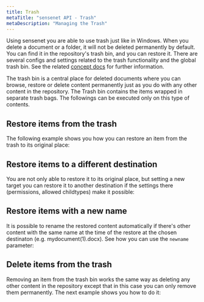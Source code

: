 ```yaml
---
title: Trash
metaTitle: "sensenet API - Trash"
metaDescription: "Managing the Trash"
---
```


Using sensenet you are able to use trash just like in Windows. When you delete a document or a folder, it will not be deleted permanently by default. You can find it in the repository's trash bin, and you can restore it. There are several configs and settings related to the trash functionality and the global trash bin. See the related [concept docs](/concepts/trash) for further information.

The trash bin is a central place for deleted documents where you can browse, restore or delete content permanently just as you do with any other content in the repository. The Trash bin contains the items wrapped in separate trash bags. The followings can be executed only on this type of contents.

## Restore items from the trash

The following example shows you how you can restore an item from the trash to its original place:

<tab category="content-management" article="trash" example="restoreFromTrash" />

## Restore items to a different destination

 You are not only able to restore it to its original place, but setting a new target you can restore it to another destination if the settings there (permissions, allowed childtypes) make it possible:

<tab category="content-management" article="trash" example="restoreToAnotherDestination" />

## Restore items with a new name

It is possible to rename the restored content automatically if there's other content with the same name at the time of the restore at the chosen destinaton (e.g. mydocument(1).docx). See how you can use the `newname` parameter:

<tab category="content-management" article="trash" example="restoreWithNewName" />

## Delete items from the trash

Removing an item from the trash bin works the same way as deleting any other content in the repository except that in this case you can only remove them permanently. The next example shows you how to do it:

<tab category="content-management" article="trash" example="deleteFromTrash" />
